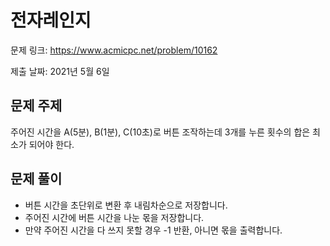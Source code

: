 # 전자레인지
문제 링크: https://www.acmicpc.net/problem/10162

제출 날짜: 2021년 5월 6일

## 문제 주제
주어진 시간을 A(5분), B(1분), C(10초)로 버튼 조작하는데 3개를 누른 횟수의 합은 최소가 되어야 한다.

## 문제 풀이
+ 버튼 시간을 초단위로 변환 후 내림차순으로 저장합니다.
+ 주어진 시간에 버튼 시간을 나눈 몫을 저장합니다.
+ 만약 주어진 시간을 다 쓰지 못할 경우 -1 반환, 아니면 몫을 출력합니다.
